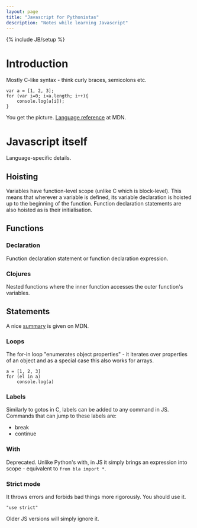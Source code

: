 ```yaml
---
layout: page
title: "Javascript for Pythonistas"
description: "Notes while learning Javascript"
---
```

{% include JB/setup %}

Introduction
============
Mostly C-like syntax - think curly braces, semicolons etc.

    var a = [1, 2, 3];
    for (var i=0; i<a.length; i++){
        console.log(a[i]);
    }

You get the picture. [Language reference][jsref] at MDN.

Javascript itself
=================
Language-specific details.

Hoisting
--------
Variables have function-level scope (unlike C which is block-level). This means
that wherever a variable is defined, its variable declaration is hoisted up to
the beginning of the function. Function declaration statements are also hoisted
as is their initialisation.

Functions
---------

### Declaration
Function declaration statement or function declaration expression.

### Clojures
Nested functions where the inner function accesses the outer function's
variables.


Statements
----------
A nice [summary][statements] is given on MDN.

### Loops
The for-in loop "enumerates object properties" - it iterates over properties
of an object and as a special case this also works for arrays.

    a = [1, 2, 3]
    for (el in a)
        console.log(a)

### Labels
Similarly to gotos in C, labels can be added to any command in JS. Commands that
can jump to these labels are:

 - break
 - continue

### With
Deprecated. Unlike Python's with, in JS it simply brings an expression into
scope - equivalent to `from bla import *`.

### Strict mode
It throws errors and forbids bad things more rigorously. You should use it. 

    "use strict"

Older JS versions will simply ignore it.

[jsref]: https://developer.mozilla.org/en-US/docs/Web/JavaScript/Reference
[statements]: https://developer.mozilla.org/en-US/docs/Web/JavaScript/Reference/Statements
